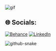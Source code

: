 ![gif](https://media3.giphy.com/media/v1.Y2lkPTc5MGI3NjExdWE4bjd5YmRoOGVta2JxaGs4bmYwYnJtdzY2ZzYweXlrbjI4aGh5OSZlcD12MV9pbnRlcm5hbF9naWZfYnlfaWQmY3Q9Zw/ndE83InHRCceu3IRnO/giphy.gif)

## 🌐 Socials:
[![Behance](https://img.shields.io/badge/Behance-1769ff?logo=behance&logoColor=white)](https://behance.net/monizarguessoum) [![LinkedIn](https://img.shields.io/badge/LinkedIn-%230077B5.svg?logo=linkedin&logoColor=white)](https://linkedin.com/in/nizar-guessoum) 

<picture>
  <source media="(prefers-color-scheme: dark)" srcset="https://raw.githubusercontent.com/tobiasmeyhoefer/tobiasmeyhoefer/output/github-snake-dark.svg" />
  <source media="(prefers-color-scheme: light)" srcset="https://raw.githubusercontent.com/tobiasmeyhoefer/tobiasmeyhoefer/output/github-snake.svg" />
  <img alt="github-snake" src="https://raw.githubusercontent.com/tobiasmeyhoefer/tobiasmeyhoefer/output/github-snake.svg" />
</picture>
<!-- Proudly created with GPRM ( https://gprm.itsvg.in ) -->
